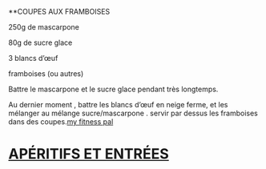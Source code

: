 
**COUPES AUX FRAMBOISES

250g de mascarpone

80g de sucre glace

3 blancs d’œuf

framboises (ou autres)

Battre le mascarpone et le sucre glace pendant très longtemps.

Au dernier moment , battre les blancs d’œuf en neige ferme, et les mélanger au mélange sucre/mascarpone . servir par dessus les framboises dans des coupes.<span style="text-decoration:underline;">my fitness pal</span>


# **<span style="text-decoration:underline;">APÉRITIFS ET ENTRÉES</span>**

